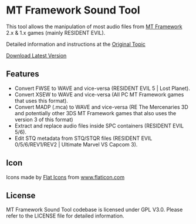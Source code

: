 MT Framework Sound Tool
=======================

This tool allows the manipulation of most audio files from [MT Framework](https://en.wikipedia.org/wiki/MT_Framework) 2.x & 1.x games (mainly RESIDENT EVIL).

Detailed information and instructions at the [Original Topic](https://residentevilmodding.boards.net/thread/15557/mt-framework-sound-tool)

[Download Latest Version](https://raw.githubusercontent.com/LuBuCake/MTF.SoundTool/main/MTF.SoundTool/MTF.SoundTool.Versioning/MTF.SoundTool/latest.zip)

## Features

* Convert FWSE to WAVE and vice-versa (RESIDENT EVIL 5 | Lost Planet).
* Convert XSEW to WAVE and vice-versa (All PC MT Framework games that uses this format).
* Convert MADP (.mca) to WAVE and vice-versa (RE The Mercenaries 3D and potentially other 3DS MT Framework games that also uses the version 3 of this format)
* Extract and replace audio files inside SPC containers (RESIDENT EVIL 5/6).
* Edit STQ metadata from STQ/STQR files (RESIDENT EVIL 0/5/6/REV1/REV2 | Ultimate Marvel VS Capcom 3).

## Icon

<div>Icons made by <a href="https://www.flaticon.com/authors/flat-icons" title="Flat Icons">Flat Icons</a> from <a href="https://www.flaticon.com/" title="Flaticon">www.flaticon.com</a></div>

## License

MT Framework Sound Tool codebase is  licensed under GPL V3.0.
Please refer to the LICENSE file for detailed information.
